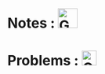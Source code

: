 # Notes : [<img alt="Google Doc" width="40px" src="https://github.com/itsfaraz/Graph/assets/107252925/d5dcd0aa-fc35-4b6f-8883-30539021980e" />](https://docs.google.com/document/d/1nB6RXJ7BzJnGB5FJrJzuzNACqv5BUesnlzzGzoHifIc/edit?usp=sharing)


# Problems : [<img alt="Google Sheet" width="30px" src="https://github.com/itsfaraz/Graph/assets/107252925/f359936f-852f-4dd7-ba3e-63abc2c8fee9" />](https://docs.google.com/spreadsheets/d/1IduFXV3cGGi2Ha13p7FOKwPc9ZMar8CjQDer8fBC3PM/edit?usp=sharing)




